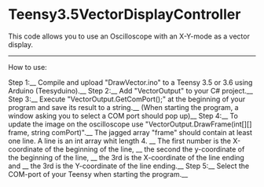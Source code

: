 # Teensy3.5VectorDisplayController
This code allows you to use an Oscilloscope with an X-Y-mode as a vector display.

---
How to use:

Step 1:__
  Compile and upload "DrawVector.ino" to a Teensy 3.5 or 3.6 using Arduino (Teesyduino).__
Step 2:__
  Add "VectorOutput" to your C# project.__
Step 3:__
  Execute "VectorOutput.GetComPort();" at the beginning of your program and save its result to a string.__
  (When starting the program, a window asking you to select a COM port should pop up)__
Step 4:__
  To update the image on the oscilloscope use "VectorOutput.DrawFrame(int[][] frame, string comPort)".__
  The jagged array "frame" should contain at least one line. A line is an int array whit length 4. __
  The first number is the X-coordinate of the beginning of the line, __
  the second the y-coordinate of the beginning of the line, __
  the 3rd is the X-coordinate of the line ending and __
  the 3rd is the Y-coordinate of the line ending.__
Step 5:__
  Select the COM-port of your Teensy when starting the program.__
